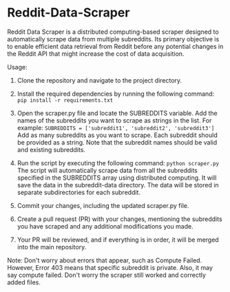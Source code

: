 # Reddit-Data-Scraper

Reddit Data Scraper is a distributed computing-based scraper designed to automatically scrape data from multiple subreddits. Its primary objective is to enable efficient data retrieval from Reddit before any potential changes in the Reddit API that might increase the cost of data acquisition.

Usage:

1. Clone the repository and navigate to the project directory.

2. Install the required dependencies by running the following command:
```pip install -r requirements.txt```

3. Open the scraper.py file and locate the SUBREDDITS variable. Add the names of the subreddits you want to scrape as strings in the list. For example:
```SUBREDDITS = ['subreddit1', 'subreddit2', 'subreddit3']```
Add as many subreddits as you want to scrape. Each subreddit should be provided as a string. Note that the subreddit names should be valid and existing subreddits.

4. Run the script by executing the following command:
```python scraper.py```
The script will automatically scrape data from all the subreddits specified in the SUBREDDITS array using distributed computing. It will save the data in the subreddit-data directory. The data will be stored in separate subdirectories for each subreddit.

5. Commit your changes, including the updated scraper.py file.

6. Create a pull request (PR) with your changes, mentioning the subreddits you have scraped and any additional modifications you made.

7. Your PR will be reviewed, and if everything is in order, it will be merged into the main repository.

Note: Don't worry about errors that appear, such as Compute Failed. However, Error 403 means that specific subreddit is private. Also, it may say compute failed. Don't worry the scraper still worked and correctly added files.